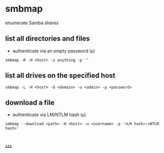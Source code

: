# smbmap

enumerate Samba shares

## list all directories and files

* authenticate via an empty password (`p`)

```
smbmap -R -H <host> -u anything -p ''
```

## list all drives on the specified host

```
smbmap -L -H <host> -d <domain> -u <admin> -p <password>
```

## download a file

* authenticate via LM/NTLM hash (`p`)

```
smbmap --download <path> -H <host> -u <username> -p '<LM hash>:<NTLM hash>'
```

## [...](https://github.com/ShawnDEvans/smbmap)
